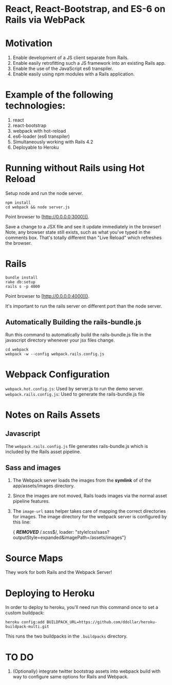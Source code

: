 # React, React-Bootstrap, and ES-6 on Rails via WebPack

# Motivation

1. Enable development of a JS client separate from Rails.
2. Enable easily retrofitting such a JS framework into an existing Rails app.
3. Enable the use of the JavaScript es6 transpiler.
4. Enable easily using npm modules with a Rails application.

# Example of the following technologies:

1. react
2. react-bootstrap
3. webpack with hot-reload
4. es6-loader (es6 transpiler)
5. Simultaneously working with Rails 4.2
6. Deployable to Heroku

# Running without Rails using Hot Reload

Setup node and run the node server.
```
npm install
cd webpack && node server.js
```

Point browser to [http://0.0.0.0:3000]().

Save a change to a JSX file and see it update immediately in the browser! Note,
any browser state still exists, such as what you've typed in the comments box.
That's totally different than "Live Reload" which refreshes the browser.

# Rails

```
bundle install
rake db:setup
rails s -p 4000
```
Point browser to [http://0.0.0.0:4000]().

It's important to run the rails server on different port than the node server.

## Automatically Building the rails-bundle.js
Run this command to automatically build the rails-bundle.js file in the
javascript directory whenever your jsx files change.

```
cd webpack
webpack -w --config webpack.rails.config.js
```

# Webpack Configuration
`webpack.hot.config.js`: Used by server.js to run the demo server.
`webpack.rails.config.js`: Used to generate the rails-bundle.js file

# Notes on Rails Assets
## Javascript
The `webpack.rails.config.js` file generates rails-bundle.js which is included
by the Rails asset pipeline.

## Sass and images
1. The Webpack server loads the images from the **symlink** of of the
   app/assets/images directory.
2. Since the images are not moved, Rails loads images via the normal asset
   pipeline features.
3. The `image-url` sass helper takes care of mapping the correct directories for
   images. The image directory for the webpack server is configured by this
   line:

    { ***REMOVED*** /\.scss$/, loader: "style!css!sass?outputStyle=expanded&imagePath=/assets/images"}

# Source Maps
They work for both Rails and the Webpack Server!

# Deploying to Heroku

In order to deploy to heroku, you'll need run this command once to set a custom
buildpack:

```
heroku config:add BUILDPACK_URL=https://github.com/ddollar/heroku-buildpack-multi.git
```

This runs the two buildpacks in the `.buildpacks` directory.

# TO DO
1. (Optionally) integrate twitter bootstrap assets into webpack build with way
   to configure same options for Rails and Webpack.
